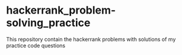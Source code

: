 # hackerrank_problem-solving_practice
This repository contain the hackerrank problems with solutions of my practice code questions
